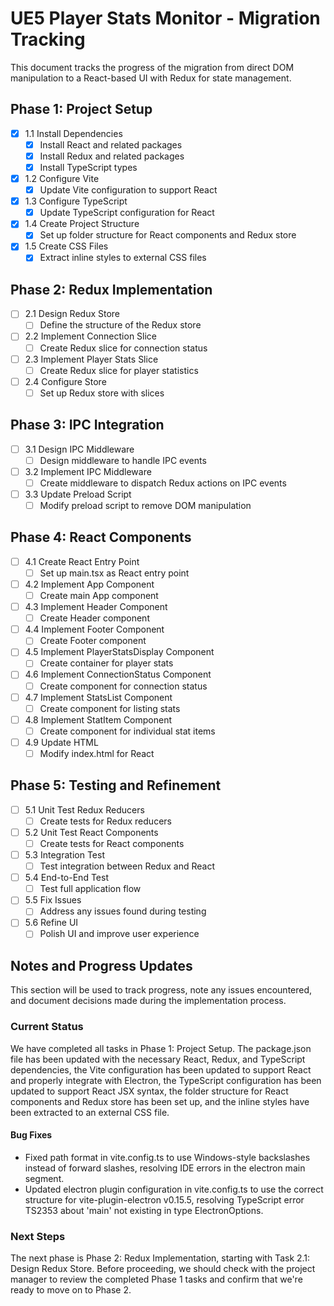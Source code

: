 # UE5 Player Stats Monitor - Migration Tracking

This document tracks the progress of the migration from direct DOM manipulation to a React-based UI with Redux for state management.

## Phase 1: Project Setup

- [x] 1.1 Install Dependencies
  - [x] Install React and related packages
  - [x] Install Redux and related packages
  - [x] Install TypeScript types

- [x] 1.2 Configure Vite
  - [x] Update Vite configuration to support React

- [x] 1.3 Configure TypeScript
  - [x] Update TypeScript configuration for React

- [x] 1.4 Create Project Structure
  - [x] Set up folder structure for React components and Redux store

- [x] 1.5 Create CSS Files
  - [x] Extract inline styles to external CSS files

## Phase 2: Redux Implementation

- [ ] 2.1 Design Redux Store
  - [ ] Define the structure of the Redux store

- [ ] 2.2 Implement Connection Slice
  - [ ] Create Redux slice for connection status

- [ ] 2.3 Implement Player Stats Slice
  - [ ] Create Redux slice for player statistics

- [ ] 2.4 Configure Store
  - [ ] Set up Redux store with slices

## Phase 3: IPC Integration

- [ ] 3.1 Design IPC Middleware
  - [ ] Design middleware to handle IPC events

- [ ] 3.2 Implement IPC Middleware
  - [ ] Create middleware to dispatch Redux actions on IPC events

- [ ] 3.3 Update Preload Script
  - [ ] Modify preload script to remove DOM manipulation

## Phase 4: React Components

- [ ] 4.1 Create React Entry Point
  - [ ] Set up main.tsx as React entry point

- [ ] 4.2 Implement App Component
  - [ ] Create main App component

- [ ] 4.3 Implement Header Component
  - [ ] Create Header component

- [ ] 4.4 Implement Footer Component
  - [ ] Create Footer component

- [ ] 4.5 Implement PlayerStatsDisplay Component
  - [ ] Create container for player stats

- [ ] 4.6 Implement ConnectionStatus Component
  - [ ] Create component for connection status

- [ ] 4.7 Implement StatsList Component
  - [ ] Create component for listing stats

- [ ] 4.8 Implement StatItem Component
  - [ ] Create component for individual stat items

- [ ] 4.9 Update HTML
  - [ ] Modify index.html for React

## Phase 5: Testing and Refinement

- [ ] 5.1 Unit Test Redux Reducers
  - [ ] Create tests for Redux reducers

- [ ] 5.2 Unit Test React Components
  - [ ] Create tests for React components

- [ ] 5.3 Integration Test
  - [ ] Test integration between Redux and React

- [ ] 5.4 End-to-End Test
  - [ ] Test full application flow

- [ ] 5.5 Fix Issues
  - [ ] Address any issues found during testing

- [ ] 5.6 Refine UI
  - [ ] Polish UI and improve user experience

## Notes and Progress Updates

This section will be used to track progress, note any issues encountered, and document decisions made during the implementation process.

### Current Status
We have completed all tasks in Phase 1: Project Setup. The package.json file has been updated with the necessary React, Redux, and TypeScript dependencies, the Vite configuration has been updated to support React and properly integrate with Electron, the TypeScript configuration has been updated to support React JSX syntax, the folder structure for React components and Redux store has been set up, and the inline styles have been extracted to an external CSS file.

#### Bug Fixes
- Fixed path format in vite.config.ts to use Windows-style backslashes instead of forward slashes, resolving IDE errors in the electron main segment.
- Updated electron plugin configuration in vite.config.ts to use the correct structure for vite-plugin-electron v0.15.5, resolving TypeScript error TS2353 about 'main' not existing in type ElectronOptions.

### Next Steps
The next phase is Phase 2: Redux Implementation, starting with Task 2.1: Design Redux Store. Before proceeding, we should check with the project manager to review the completed Phase 1 tasks and confirm that we're ready to move on to Phase 2.
